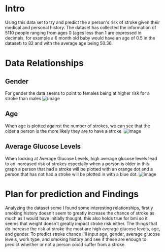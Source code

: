# Intro
Using this data set to try and predict the a person's risk of stroke given their medical and personal history. The dataset has collected the information of 5110 people ranging from ages 0 (ages less than 1 are expressed in decimals, for example a 6 month old baby would have an age of 0.5 in the dataset) to 82 and with the average age being 50.36. 
# Data Relationships
## Gender
For gender the data seems to point to females being at higher risk for a stroke than males
![image](https://user-images.githubusercontent.com/56704804/165633247-eee934b2-a81b-43b3-b919-ee9e4d8bcef2.png)
## Age
When age is plotted against the number of strokes, we can see that the older a person is the more likely they are to have a stroke.
![image](https://user-images.githubusercontent.com/56704804/165634674-c34ceded-64b9-4ceb-aad8-8922d89f6059.png)
## Average Glucose Levels
When looking at Average Glucose Levels, high average glucose levels lead to an increased risk of strokes especially when a person is older in this graph a person that had a stroke will be plotted with an orange dot and a person that has not had a stroke will be plotted in with a blue dot.
![image](https://user-images.githubusercontent.com/56704804/165602210-677a1801-6c22-4502-a1c4-abc5332b4964.png)
# Plan for prediction and Findings
Analyzing the dataset some I found some interesting relationships, firstly smoking history doesn't seem to greatly increase the chance of stroke as much as I would have initially thought, this also holds true for bmi so it seems that weight doesn't greatly impact stroke risk either. The things that do increase the risk of stroke the most are high average glucose levels, age, and gender. To predict stroke chance I'll input age, gender, average glucose levels, work type, and smoking history and see if these are enough to predict wheither or not a person could suffer from a stroke.
